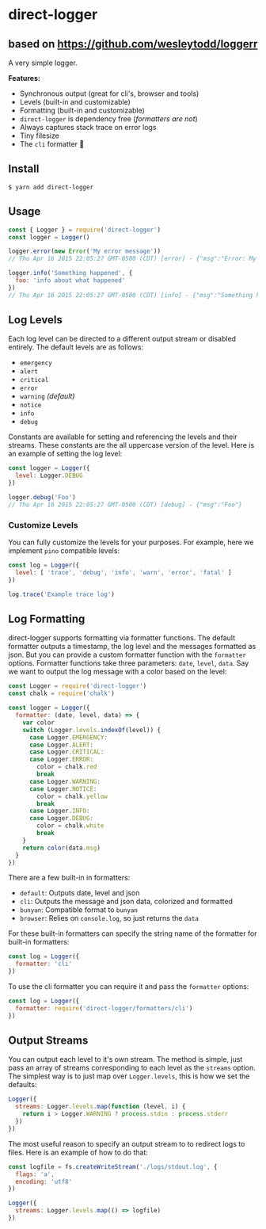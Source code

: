 # direct-logger

## based on https://github.com/wesleytodd/loggerr

A very simple logger.

**Features:**

- Synchronous output (great for cli's, browser and tools)
- Levels (built-in and customizable)
- Formatting (built-in and customizable)
- `direct-logger` is dependency free (*formatters are not*)
- Always captures stack trace on error logs
- Tiny filesize
- The `cli` formatter 🚀

## Install

```
$ yarn add direct-logger
```

## Usage

```javascript
const { Logger } = require('direct-logger')
const logger = Logger()

logger.error(new Error('My error message'))
// Thu Apr 16 2015 22:05:27 GMT-0500 (CDT) [error] - {"msg":"Error: My error message\n<STACK TRACE>"}

logger.info('Something happened', {
  foo: 'info about what happened'
})
// Thu Apr 16 2015 22:05:27 GMT-0500 (CDT) [info] - {"msg":"Something happened","foo":"info about what happened"}
```

## Log Levels

Each log level can be directed to a different output stream
or disabled entirely. The default levels are as follows:

- `emergency`
- `alert`
- `critical`
- `error`
- `warning` *(default)*
- `notice`
- `info`
- `debug`

Constants are available for setting and referencing the levels and
their streams. These constants are the all uppercase version of the
level.  Here is an example of setting the log level:

```javascript
const logger = Logger({
  level: Logger.DEBUG
})

logger.debug('Foo')
// Thu Apr 16 2015 22:05:27 GMT-0500 (CDT) [debug] - {"msg":"Foo"}
```

### Customize Levels

You can fully customize the levels for your purposes. For example, here
we implement `pino` compatible levels:

```javascript
const log = Logger({
  level: [ 'trace', 'debug', 'info', 'warn', 'error', 'fatal' ]
})

log.trace('Example trace log')
```

## Log Formatting

direct-logger supports formatting via formatter functions. The default
formatter outputs a timestamp, the log level and the messages formatted
as json. But you can provide a custom formatter function with the `formatter`
options. Formatter functions take three parameters: `date`, `level`, `data`.
Say we want to output the log message with a color based on the level:

```javascript
const Logger = require('direct-logger')
const chalk = require('chalk')

const logger = Logger({
  formatter: (date, level, data) => {
    var color
    switch (Logger.levels.indexOf(level)) {
      case Logger.EMERGENCY:
      case Logger.ALERT:
      case Logger.CRITICAL:
      case Logger.ERROR:
        color = chalk.red
        break
      case Logger.WARNING:
      case Logger.NOTICE:
        color = chalk.yellow
        break
      case Logger.INFO:
      case Logger.DEBUG:
        color = chalk.white
        break
    }
    return color(data.msg)
  }
})
```

There are a few built-in in formatters:

- `default`: Outputs date, level and json
- `cli`: Outputs the message and json data, colorized and formatted
- `bunyan`: Compatible format to `bunyan`
- `browser`: Relies on `console.log`, so just returns the `data`

For these built-in formatters can specify the string name of the formatter for built-in formatters:

```javascript
const log = Logger({
  formatter: 'cli'
})
```

To use the cli formatter you can require it and pass the `formatter` options:

```javascript
const log = Logger({
  formatter: require('direct-logger/formatters/cli')
})
```

## Output Streams

You can output each level to it's own stream. The method is simple, just pass an
array of streams corresponding to each level as the `streams` option. The simplest
way is to just map over `Logger.levels`, this is how we set the defaults:

```javascript
Logger({
  streams: Logger.levels.map(function (level, i) {
    return i > Logger.WARNING ? process.stdin : process.stderr
  })
})
```

The most useful reason to specify an output stream to to redirect logs to files.
Here is an example of how to do that:

```javascript
const logfile = fs.createWriteStream('./logs/stdout.log', {
  flags: 'a',
  encoding: 'utf8'
})

Logger({
  streams: Logger.levels.map(() => logfile)
})
```
